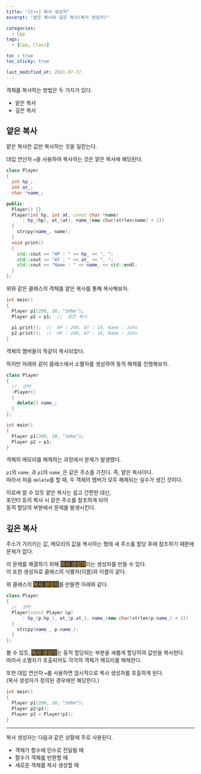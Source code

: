 ```yaml
---
title: "[C++] 복사 생성자"
excerpt: "얕은 복사와 깊은 복사(복사 생성자)"

categories:
  - Cpp
tags:
  - [Cpp, Class]

toc : true
toc_sticky: true

last_modified_at: 2021-07-27
---
```


객체를 복사하는 방법은 두 가지가 있다.

* 얕은 복사
* 깊은 복사

## 얕은 복사

얕은 복사란 값만 복사하는 것을 일컫는다.

대입 연산자 `=`을 사용하여 복사하는 것은 얕은 복사에 해당된다.

```cpp
class Player
{
  int hp_;
  int at_;
  char *name_;

public:
  Player() {}
  Player(int hp, int at, const char *name)
      : hp_(hp), at_(at), name_(new char[strlen(name) + 1])
  {
    strcpy(name_, name);
  }
  void print()
  {
    std::cout << "HP : " << hp_ << ", ";
    std::cout << "AT : " << at_ << ", ";
    std::cout << "Name : " << name_ << std::endl;
  }
};
```

위와 같은 클래스의 객체를 얕은 복사를 통해 복사해보자.

```cpp
int main()
{
  Player p1(200, 10, "John");
  Player p2 = p1;  //  얕은 복사
  
  p1.print();  //  HP : 200, AT : 10, Name : John
  p2.print();  //  HP : 200, AT : 10, Name : John
}
```

객체의 멤버들이 똑같이 복사되었다.

하지만 아래와 같이 클래스에서 소멸자를 생성하여 동적 해제를 진행해보자.

```cpp
class Player
{
  //  생략
  ~Player()
  {
    delete[] name_;
  }
};

int main()
{
  Player p1(200, 10, "John");
  Player p2 = p1;
}
```

객체의 메모리를 해제하는 과정에서 문제가 발생했다.

`p1`의 `name_`과 `p1`의 `name_`은 같은 주소를 가진다. 즉, 얕은 복사이다.   
따라서 처음 `delete`를 할 때, 두 객체의 멤버가 모두 해제되는 실수가 생긴 것이다.

이로써 알 수 있듯 얕은 복사는 쉽고 간편한 대신,   
포인터 등의 복사 시 같은 주소를 참조하게 되어   
동적 할당의 부분에서 문제를 발생시킨다.

## 깊은 복사

주소가 가리키는 값, 메모리의 값을 복사하는 형태
새 주소를 할당 후에 참조하기 때문에 문제가 없다.

이 문제를 해결하기 위해 <mark style="background-color: #3e3e3e; color: orange;">복사 생성자</mark>라는 생성자를 만들 수 있다.   
이 또한 생성자로 클래스의 식별자(이름)와 이름이 같다.

위 클래스의 <mark style="background-color: #3e3e3e; color: orange;">복사 생성자</mark>를 만들면 아래와 같다.

```cpp
class Player
{
  //  생략
  Player(const Player &p)
      : hp_(p.hp_), at_(p.at_), name_(new char[strlen(p.name_) + 1])
  {
    strcpy(name_, p.name_);
  }
};
```

볼 수 있듯, <mark style="background-color: #3e3e3e; color: orange;">복사 생성자</mark>는 동적 할당되는 부분을 새롭게 할당하여 값만을 복사한다.   
따라서 소멸자가 호출되어도 각각의 객체가 메모리를 해제한다.

또한 대입 연산자 `=`를 사용하면 암시적으로 복사 생성자를 호출하게 된다.   
(복사 생성자가 정의된 경우에만 해당한다.)

```cpp
int main()
{
  Player p1(200, 10, "John");
  Player p2(p1);
  Player p3 = Player(p1);
}
```

___

복사 생성자는 다음과 같은 상황에 주로 사용된다.

* 객체가 함수에 인수로 전달될 때
* 함수가 객체를 반환할 때
* 새로운 객체를 복사 생성할 때